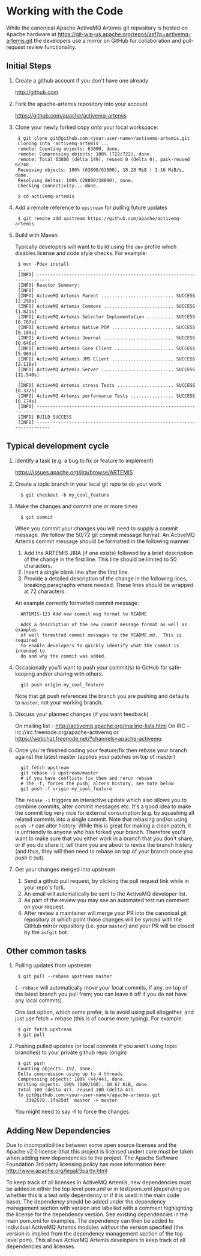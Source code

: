 # Working with the Code

While the canonical Apache ActiveMQ Artemis git repository is hosted on Apache hardware at https://git-wip-us.apache.org/repos/asf?p=activemq-artemis.git
the developers use a mirror on GitHub for collaboration and pull-request review functionality.

## Initial Steps

1. Create a github account if you don't have one already

   http://github.com
   
1. Fork the apache-artemis repository into your account

   https://github.com/apache/activemq-artemis
   
1. Clone your newly forked copy onto your local workspace:

        $ git clone git@github.com:<your-user-name>/activemq-artemis.git
        Cloning into 'activemq-artemis'...
        remote: Counting objects: 63800, done.
        remote: Compressing objects: 100% (722/722), done.
        remote: Total 63800 (delta 149), reused 0 (delta 0), pack-reused 62748
        Receiving objects: 100% (63800/63800), 18.28 MiB | 3.16 MiB/s, done.
        Resolving deltas: 100% (28800/28800), done.
        Checking connectivity... done.
     
        $ cd activemq-artemis
   
1. Add a remote reference to `upstream` for pulling future updates

        $ git remote add upstream https://github.com/apache/activemq-artemis

1. Build with Maven

   Typically developers will want to build using the `dev` profile which disables license and code style checks. For
   example:
   
        $ mvn -Pdev install
        ...
        [INFO] ------------------------------------------------------------------------
        [INFO] Reactor Summary:
        [INFO] 
        [INFO] ActiveMQ Artemis Parent ........................... SUCCESS [2.298s]
        [INFO] ActiveMQ Artemis Commons .......................... SUCCESS [1.821s]
        [INFO] ActiveMQ Artemis Selector Implementation .......... SUCCESS [0.767s]
        [INFO] ActiveMQ Artemis Native POM ....................... SUCCESS [0.189s]
        [INFO] ActiveMQ Artemis Journal .......................... SUCCESS [0.646s]
        [INFO] ActiveMQ Artemis Core Client ...................... SUCCESS [5.969s]
        [INFO] ActiveMQ Artemis JMS Client ....................... SUCCESS [2.110s]
        [INFO] ActiveMQ Artemis Server ........................... SUCCESS [11.540s]
        ...
        [INFO] ActiveMQ Artemis stress Tests ..................... SUCCESS [0.332s]
        [INFO] ActiveMQ Artemis performance Tests ................ SUCCESS [0.174s]
        [INFO] ------------------------------------------------------------------------
        [INFO] BUILD SUCCESS
        [INFO] ------------------------------------------------------------------------

## Typical development cycle

1. Identify a task (e.g. a bug to fix or feature to implement)

   https://issues.apache.org/jira/browse/ARTEMIS

1. Create a topic branch in your local git repo to do your work

         $ git checkout -b my_cool_feature

1. Make the changes and commit one or more times

         $ git commit

   <a name="commitMessageDetails"></a> When you commit your changes you will need to supply a commit message. We follow the
    50/72 git commit message format. An ActiveMQ Artemis commit message should be formatted in the following manner:
                                                                        
   1. Add the ARTEMIS JIRA (if one exists) followed by a brief description of the change in the first line. This line
      should be limited to 50 characters.
   1. Insert a single blank line after the first line.
   1. Provide a detailed description of the change in the following lines, breaking paragraphs where needed. These lines
      should be wrapped at 72 characters.
                                                                        
   An example correctly formatted commit message:
                                                                        
         ARTEMIS-123 Add new commit msg format to README
        
         Adds a description of the new commit message format as well as examples
         of well formatted commit messages to the README.md.  This is required 
         to enable developers to quickly identify what the commit is intended to 
         do and why the commit was added.

1. Occasionally you'll want to push your commit(s) to GitHub for safe-keeping and/or sharing with others.

         git push origin my_cool_feature  
    
   Note that git push references the branch you are pushing and defaults to `master`, not your working branch.
   
1. Discuss your planned changes (if you want feedback)

   On mailing list - http://activemq.apache.org/mailing-lists.html
   On IRC - irc://irc.freenode.org/apache-activemq or https://webchat.freenode.net/?channels=apache-activemq

1. Once you're finished coding your feature/fix then rebase your branch against the latest master (applies your patches 
   on top of master)
   
         git fetch upstream  
         git rebase -i upstream/master  
         # if you have conflicts fix them and rerun rebase  
         # The -f, forces the push, alters history, see note below  
         git push -f origin my_cool_feature
    
   The `rebase -i` triggers an interactive update which also allows you to combine commits, alter commit messages etc. 
   It's a good idea to make the commit log very nice for external consumption (e.g. by squashing all related commits 
   into a single commit. Note that rebasing and/or using `push -f` can alter history. While this is great for making a 
   clean patch, it is unfriendly to anyone who has forked your branch. Therefore you'll want to make sure that you 
   either work in a branch that you don't share, or if you do share it, tell them you are about to revise the branch 
   history (and thus, they will then need to rebase on top of your branch once you push it out).

1. Get your changes merged into upstream

    1. Send a github pull request, by clicking the pull request link while in your repo's fork.
    1. An email will automatically be sent to the ActiveMQ developer list.
    1. As part of the review you may see an automated test run comment on your request.
    1. After review a maintainer will merge your PR into the canonical git repository at which point those changes will 
       be synced with the GitHub mirror repository (i.e. your `master`) and your PR will be closed by the `asfgit` bot.

## Other common tasks       
    
1. Pulling updates from upstream

        $ git pull --rebase upstream master
        
   (`--rebase` will automatically move your local commits, if any, on top of the latest branch you pull from; you can leave
   it off if you do not have any local commits).
   
   One last option, which some prefer, is to avoid using pull altogether, and just use fetch + rebase (this is of course
   more typing). For example:
   
        $ git fetch upstream
        $ git pull

1. Pushing pulled updates (or local commits if you aren't using topic branches) to your private github repo (origin)
    
        $ git push  
        Counting objects: 192, done.  
        Delta compression using up to 4 threads.  
        Compressing objects: 100% (44/44), done.  
        Writing objects: 100% (100/100), 10.67 KiB, done.  
        Total 100 (delta 47), reused 100 (delta 47)  
        To git@github.com:<your-user-name>/apache-artemis.git  
           3382570..1fa25df  master -> master

   You might need to say -f to force the changes.

## Adding New Dependencies

Due to incompatibilities between some open source licenses and the Apache v2.0 license (that this project is licensed under)
care must be taken when adding new dependencies to the project.  The Apache Software Foundation 3rd party licensing 
policy has more information here: http://www.apache.org/legal/3party.html

To keep track of all licenses in ActiveMQ Artemis, new dependencies must be added in either the top level pom.xml or in test/pom.xml
(depending on whether this is a test only dependency or if it is used in the main code base).  The dependency should be
added under the dependency management section with version and labelled with a comment highlighting the license for the
dependency version.  See existing dependencies in the main pom.xml for examples.  The dependency can then be added to
individual ActiveMQ Artemis modules *without* the version specified (the version is implied from the dependency management
section of the top level pom).  This allows ActiveMQ Artemis developers to keep track of all dependencies and licenses.